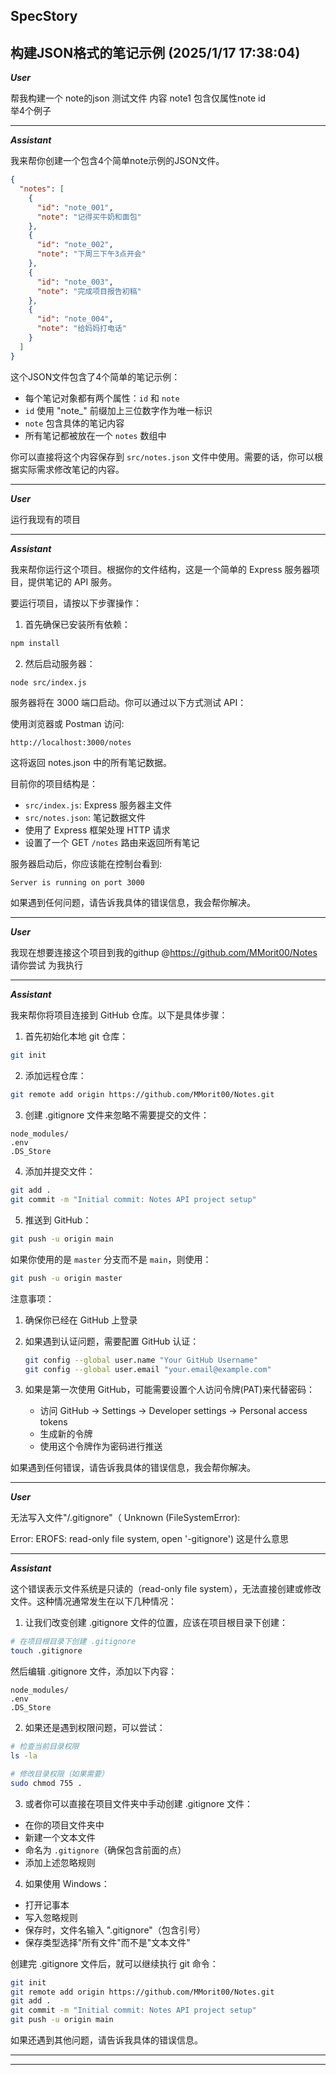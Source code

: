 ## SpecStory

## 构建JSON格式的笔记示例 (2025/1/17 17:38:04)

_**User**_

帮我构建一个 note的json 测试文件 
内容 
note1   包含仅属性note id  
举4个例子 

---

_**Assistant**_

我来帮你创建一个包含4个简单note示例的JSON文件。

```json:src/notes.json
{
  "notes": [
    {
      "id": "note_001",
      "note": "记得买牛奶和面包"
    },
    {
      "id": "note_002", 
      "note": "下周三下午3点开会"
    },
    {
      "id": "note_003",
      "note": "完成项目报告初稿"
    },
    {
      "id": "note_004",
      "note": "给妈妈打电话"
    }
  ]
}
```

这个JSON文件包含了4个简单的笔记示例：
- 每个笔记对象都有两个属性：`id` 和 `note`
- `id` 使用 "note_" 前缀加上三位数字作为唯一标识
- `note` 包含具体的笔记内容
- 所有笔记都被放在一个 `notes` 数组中

你可以直接将这个内容保存到 `src/notes.json` 文件中使用。需要的话，你可以根据实际需求修改笔记的内容。

---

_**User**_

运行我现有的项目 

---

_**Assistant**_

我来帮你运行这个项目。根据你的文件结构，这是一个简单的 Express 服务器项目，提供笔记的 API 服务。

要运行项目，请按以下步骤操作：

1. 首先确保已安装所有依赖：
```bash
npm install
```

2. 然后启动服务器：
```bash
node src/index.js
```

服务器将在 3000 端口启动。你可以通过以下方式测试 API：

使用浏览器或 Postman 访问:
```
http://localhost:3000/notes
```

这将返回 notes.json 中的所有笔记数据。

目前你的项目结构是：
- `src/index.js`: Express 服务器主文件
- `src/notes.json`: 笔记数据文件
- 使用了 Express 框架处理 HTTP 请求
- 设置了一个 GET `/notes` 路由来返回所有笔记

服务器启动后，你应该能在控制台看到:
```
Server is running on port 3000
```

如果遇到任何问题，请告诉我具体的错误信息，我会帮你解决。

---

_**User**_

我现在想要连接这个项目到我的githup @https://github.com/MMorit00/Notes   
请你尝试 为我执行 

---

_**Assistant**_

我来帮你将项目连接到 GitHub 仓库。以下是具体步骤：

1. 首先初始化本地 git 仓库：
```bash
git init
```

2. 添加远程仓库：
```bash
git remote add origin https://github.com/MMorit00/Notes.git
```

3. 创建 .gitignore 文件来忽略不需要提交的文件：
```bash:/.gitignore
node_modules/
.env
.DS_Store
```

4. 添加并提交文件：
```bash
git add .
git commit -m "Initial commit: Notes API project setup"
```

5. 推送到 GitHub：
```bash
git push -u origin main
```

如果你使用的是 `master` 分支而不是 `main`，则使用：
```bash
git push -u origin master
```

注意事项：
1. 确保你已经在 GitHub 上登录
2. 如果遇到认证问题，需要配置 GitHub 认证：
   ```bash
   git config --global user.name "Your GitHub Username"
   git config --global user.email "your.email@example.com"
   ```

3. 如果是第一次使用 GitHub，可能需要设置个人访问令牌(PAT)来代替密码：
   - 访问 GitHub -> Settings -> Developer settings -> Personal access tokens
   - 生成新的令牌
   - 使用这个令牌作为密码进行推送

如果遇到任何错误，请告诉我具体的错误信息，我会帮你解决。

---

_**User**_

无法写入文件"/.gitignore"（ Unknown (FileSystemError):

Error: EROFS: read-only file system, open '-gitignore') 这是什么意思 

---

_**Assistant**_

这个错误表示文件系统是只读的（read-only file system），无法直接创建或修改文件。这种情况通常发生在以下几种情况：

1. 让我们改变创建 .gitignore 文件的位置，应该在项目根目录下创建：

```bash
# 在项目根目录下创建 .gitignore
touch .gitignore
```

然后编辑 .gitignore 文件，添加以下内容：

```text:.gitignore
node_modules/
.env
.DS_Store
```

2. 如果还是遇到权限问题，可以尝试：

```bash
# 检查当前目录权限
ls -la

# 修改目录权限（如果需要）
sudo chmod 755 .
```

3. 或者你可以直接在项目文件夹中手动创建 .gitignore 文件：
- 在你的项目文件夹中
- 新建一个文本文件
- 命名为 `.gitignore`（确保包含前面的点）
- 添加上述忽略规则

4. 如果使用 Windows：
- 打开记事本
- 写入忽略规则
- 保存时，文件名输入 ".gitignore"（包含引号）
- 保存类型选择"所有文件"而不是"文本文件"

创建完 .gitignore 文件后，就可以继续执行 git 命令：

```bash
git init
git remote add origin https://github.com/MMorit00/Notes.git
git add .
git commit -m "Initial commit: Notes API project setup"
git push -u origin main
```

如果还遇到其他问题，请告诉我具体的错误信息。

---



---

